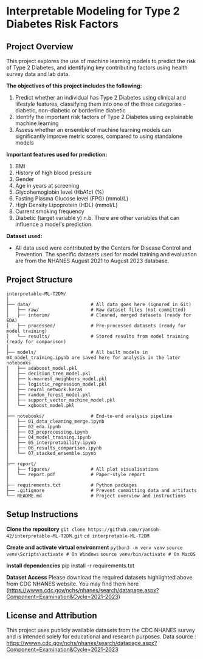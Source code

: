 # Interpretable Modeling for Type 2 Diabetes Risk Factors

## Project Overview
This project explores the use of machine learning models to predict the risk of Type 2 Diabetes, and identifying key contributing factors using health survey data and lab data.

**The objectives of this project includes the following:**
1. Predict whether an individual has Type 2 Diabetes using clinical and lifestyle features, classifying them into one of the three categories - diabetic, non-diabetic or borderline diabetic
2. Identify the important risk factors of Type 2 Diabetes using explainable machine learning
3. Assess whether an ensemble of machine learning models can significantly improve metric scores, compared to using standalone models

**Important features used for prediction:**
1. BMI
2. History of high blood pressure
3. Gender
4. Age in years at screening
5. Glycohemoglobin level (HbA1c) (%)
6. Fasting Plasma Glucose level (FPG) (mmol/L)
7. High Density Lipoprotein (HDL) (mmol/L)
8. Current smoking frequency
9. Diabetic (target variable y)
n.b. There are other variables that can influence a model's prediction.

**Dataset used:**
- All data used were contributed by the Centers for Disease Control and Prevention. The specific datasets used for model training and evaluation are from the NHANES August 2021 to August 2023 database.

## Project Structure

```
interpretable-ML-T2DM/
│
├── data/                      # All data goes here (ignored in Git)
│   ├── raw/                   # Raw dataset files (not committed)
│   ├── interim/               # Cleaned, merged datasets (ready for EDA)
│   ├── processed/             # Pre-processed datasets (ready for model training)
│   └── results/               # Stored results from model training (ready for comparison)
│
├── models/                    # All built models in 04_model_training.ipynb are saved here for analysis in the later notebooks
│   ├── adaboost_model.pkl
│   ├── decision_tree_model.pkl
│   ├── k-nearest_neighbors_model.pkl
│   ├── logistic_regression_model.pkl
│   ├── neural_network.keras
│   ├── random_forest_model.pkl
│   ├── support_vector_machine_model.pkl
│   └── xgboost_model.pkl
│
├── notebooks/                 # End-to-end analysis pipeline
│   ├── 01_data_cleaning_merge.ipynb
│   ├── 02_eda.ipynb
|   ├── 03_preprocessing.ipynb
│   ├── 04_model_training.ipynb
│   ├── 05_interpretability.ipynb
│   ├── 06_results_comparison.ipynb
│   └── 07_stacked_ensemble.ipynb
│
├── report/                    
│   ├── figures/               # All plot visualisations
│   └── report.pdf             # Paper-style report
│
├── requirements.txt           # Python packages
├── .gitignore                 # Prevent committing data and artifacts
└── README.md                  # Project overview and instructions
```

## Setup Instructions
**Clone the repository**
``
git clone https://github.com/ryansoh-42/interpretable-ML-T2DM.git
``
``
cd interpretable-ML-T2DM
``

**Create and activate virtual environment**
``
python3 -m venv venv
``
``
source venv\Scripts\activate # On Windows
``
``
source venv/bin/activate # On MacOS
``

**Install dependencies**
pip install -r requirements.txt

**Dataset Access**
Please download the required datasets highlighted above from CDC NHANES website. You may find them here (https://wwwn.cdc.gov/nchs/nhanes/search/datapage.aspx?Component=Examination&Cycle=2021-2023)

## License and Attribution
This project uses publicly available datasets from the CDC NHANES survey and is intended solely for educational and research purposes.
Data source :  https://wwwn.cdc.gov/nchs/nhanes/search/datapage.aspx?Component=Examination&Cycle=2021-2023